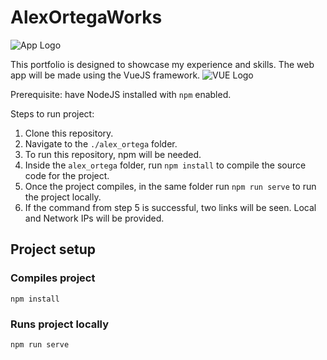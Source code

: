 # AlexOrtegaWorks

![App Logo](/alex_ortega/assets/ao.png)

This portfolio is designed to showcase my experience and skills. The web app will be made using the VueJS framework.
![VUE Logo](/alex_ortega/assets/logo.png)

Prerequisite: have NodeJS installed with `npm` enabled.

Steps to run project: 
1. Clone this repository.
2. Navigate to the `./alex_ortega` folder.
3. To run this repository, npm will be needed. 
4. Inside the `alex_ortega` folder, run `npm install` to compile the source code for the project.
5. Once the project compiles, in the same folder run `npm run serve` to run the project locally. 
6. If the command from step 5 is successful, two links will be seen. Local and Network IPs will be provided. 

## Project setup
### Compiles project
```
npm install
```

### Runs project locally
```
npm run serve
```


